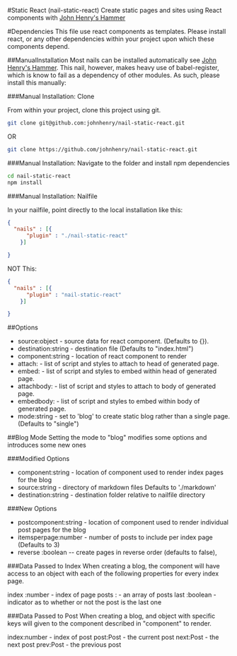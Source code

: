 #Static React (nail-static-react)
Create static pages and sites using React components with [John Henry's Hammer](https://github.com/johnhenry/john-henrys-hammer)

#Dependencies
This file use react components as templates. Please install react, or any other dependencies within your project upon which these components depend.

##ManualInstallation
Most nails can be installed automatically see [John Henry's Hammer](https://github.com/johnhenry/john-henrys-hammer/blob/master/readme.md#usage).
This nail, however, makes heavy use of babel-register, which is know to fail as a dependency of other modules. As such, please install this manually:

###Manual Installation: Clone

From within your project, clone this project using git.

```bash
git clone git@github.com:johnhenry/nail-static-react.git
```

OR

```bash
git clone https://github.com/johnhenry/nail-static-react.git
```

###Manual Installation: Navigate to the folder and install npm dependencies

```bash
cd nail-static-react
npm install
```

###Manual Installation: Nailfile

In your nailfile, point directly to the local installation like this:

```json
{
  "nails" : [{
      "plugin" : "./nail-static-react"
    }]

}
```

NOT This:

```json
{
  "nails" : [{
      "plugin" : "nail-static-react"
    }]

}
```
##Options

 -  source:object - source data for react component. (Defaults to {}).
 -  destination:string - destination file (Defaults to "index.html")
 -  component:string - location of react component to render
 -  attach:<string> - list of script and styles to attach to head of generated page.
 -  embed:<string> - list of script and styles to embed within head of generated page.
 -  attachbody:<string> - list of script and styles to attach to body of generated page.
 -  embedbody:<string> - list of script and styles to embed within body of generated page.
 - mode:string - set to 'blog' to create static blog rather than a single page. (Defaults to "single")

##Blog Mode
Setting the mode to "blog" modifies some options and introduces some new ones

###Modified Options
 - component:string - location of component used to render index pages for the blog
 - source:string - directory of markdown files Defaults to './markdown'
 - destination:string - destination folder relative to nailfile directory

###New Options
- postcomponent:string - location of component used to render individual post pages for the blog
- itemsperpage:number - number of posts to include per index page (Defaults to 3)
- reverse :boolean -- create pages in reverse order (defaults to false),

###Data Passed to Index
When creating a blog, the component will have access to an object with each of the following properties for every index page.


index :number - index of page
posts :<Post> - an array of posts
last  :boolean - indicator as to whether or not the post is the last one


###Data Passed to Post
When creating a blog, and object with specific keys will given to the component described in "component" to render.

index:number - index of post
post:Post - the current post
next:Post - the next post
prev:Post - the previous post
